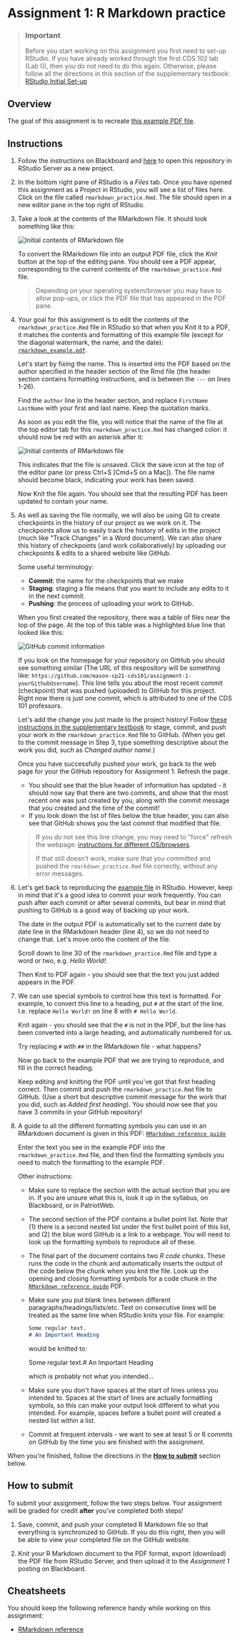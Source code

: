 # Assignment 1: R Markdown practice

> ### Important
>
> Before you start working on this assignment you first need to set-up RStudio. If you have already worked through the first CDS 102 lab (Lab 0), then you do not need to do this again. Otherwise, please follow all the directions in this section of the supplementary textbook: [RStudio Initial Set-up](https://book.cds101.com/initial-set-up.html)

## Overview

The goal of this assignment is to recreate [this example PDF file][rmarkdown-recreate-pdf].

## Instructions

1. Follow the instructions on Blackboard and [here](https://book.cds101.com/using-rstudio-server-to-clone-a-github-repo-as-a-new-project.html) to open this repository in RStudio Server as a new project.

2. In the bottom right pane of RStudio is a *Files* tab. Once you have opened this assignment as a Project in RStudio, you will see a list of files here. Click on the file called `rmarkdown_practice.Rmd`. The file should open in a new editor pane in the top right of RStudio.

3. Take a look at the contents of the RMarkdown file. It should look something like this:

    ![Initial contents of RMarkdown file](img/rmd-starter-file.png)
    
    To convert the RMarkdown file into an output PDF file, click the *Knit* button at the top of the editing pane. You should see a PDF appear, corresponding to the current contents of the `rmarkdown_practice.Rmd` file. 
  
    > Depending on your operating system/browser you may have to allow pop-ups, or click the PDF file that has appeared in the PDF pane.

4. Your goal for this assignment is to edit the contents of the `rmarkdown_practice.Rmd` file in RStudio so that when you Knit it to a PDF, it matches the contents and formatting of this example file (except for the diagonal watermark, the name, and the date): [`rmarkdown_example.pdf`][rmarkdown-recreate-pdf]. 

    Let's start by fixing the name. This is inserted into the PDF based on the author specified in the header section of the Rmd file (the header section contains formatting instructions, and is between the `---` on lines 1-26).
  
    Find the `author` line in the header section, and replace `FirstName LastName` with your first and last name. Keep the quotation marks.
  
    As soon as you edit the file, you will notice that the name of the file at the top editor tab for this `rmarkdown_practice.Rmd` has changed color: it should now be red with an asterisk after it:
  
    ![Initial contents of RMarkdown file](img/rmd-unsaved.png)
  
    This indicates that the file is unsaved. Click the save icon at the top of the editor pane (or press Ctrl+S [Cmd+S on a Mac]). The file name should become black, indicating your work has been saved.
  
    Now Knit the file again. You should see that the resulting PDF has been updated to contain your name.

5. As well as saving the file normally, we will also be using Git to create checkpoints in the history of our project as we work on it. The checkpoints allow us to easily track the history of edits in the project (much like "Track Changes" in a Word document). We can also share this history of checkpoints (and work collaboratively) by uploading our checkpoints & edits to a shared website like GitHub.

    Some useful terminology:
    
    * **Commit**: the name for the checkpoints that we make
    * **Staging**: staging a file means that you want to include any edits to it in the next commit.
    * **Pushing**: the process of uploading your work to GitHub.
    
    When you first created the repository, there was a table of files near the top of the page. At the top of this table was a highlighted blue line that looked like this:
  
    ![GitHub commit information](img/github-commit-info.png)
  
    If you look on the homepage for your repository on GitHub you should see something similar (The URL of this respository will be something like: `https://github.com/mason-sp21-cds101/assignment-1-yourGithubUsername`). This line tells you about the most recent commit (checkpoint) that was pushed (uploaded) to GitHub for this project. Right now there is just one commit, which is attributed to one of the CDS 101 professors.
    
    Let's add the change you just made to the project history! Follow [these instructions in the supplementary textbook](https://book.cds101.com/how-to-stage-commit-and-push-to-github-using-rstudio-server.html) to stage, commit, and push your work in the `rmarkdown_practice.Rmd` file to GitHub. (When you get to the commit message in Step 3, type something descriptive about the work you did, such as *Changed author name*.)
  
    Once you have successfully pushed your work, go back to the web page for your the GitHub repository for Assignment 1. Refresh the page. 
    
    * You should see that the blue header of information has updated - it should now say that there are two commits, and show that the most recent one was just created by you, along with the commit message that you created and the time of the commit!
    * If you look down the list of files below the blue header, you can also see that GitHub shows you the last commit that modified that file.
    
    > If you do not see this line change, you may need to "force" refresh the webpage: [instructions for different OS/browsers](https://www.wikihow.com/Force-Refresh-in-Your-Internet-Browser).
    >
    > If that still doesn't work, make sure that you committed and pushed the `rmarkdown_practice.Rmd` file correctly, without any error messages.

6. Let's get back to reproducing the [example file][rmarkdown-recreate-pdf] in RStudio. However, keep in mind that it's a good idea to commit your work frequently. You can push after each commit or after several commits, but bear in mind that pushing to GitHub is a good way of backing up your work.

    The date in the output PDF is automatically set to the current date by date line in the RMarkdown header (line 4), so we do not need to change that. Let's move onto the content of the file.
    
    Scroll down to line 30 of the `rmarkdown_practice.Rmd` file and type a word or two, e.g. *Hello World!*.
    
    Then Knit to PDF again - you should see that the text you just added appears in the PDF.
  
7. We can use special symbols to control how this text is formatted. For example, to convert this line to a heading, put `#` at the start of the line. I.e. replace `Hello World!` on line 8 with `# Hello World`.

    Knit again - you should see that the `#` is not in the PDF, but the line has been converted into a large heading, and automatically numbered for us.
    
    Try replacing `#` with `##` in the RMarkdown file - what happens?
    
    Now go back to the example PDF that we are trying to reproduce, and fill in the correct heading. 
    
    Keep editing and knitting the PDF until you've got that first heading correct. Then commit and push the `rmarkdown_practice.Rmd` file to GitHub. (Use a short but descriptive commit message for the work that you did, such as *Added first heading*). You should now see that you have 3 commits in your GitHub repository!

8. A guide to all the different formatting symbols you can use in an RMarkdown document is given in this PDF: [`RMarkdown reference guide`][rmarkdown-reference]

    Enter the text you see in the example PDF into the `rmarkdown_practice.Rmd` file, and then find the formatting symbols you need to match the formatting to the example PDF.
  
    Other instructions:
    
    * Make sure to replace the section with the actual section that you are in. If you are unsure what this is, look it up in the syllabus, on Blackboard, or in PatriotWeb.
    
    * The second section of the PDF contains a bullet point list. Note that (1) there is a second nested list under the first bullet point of this list, and (2) the blue word GitHub is a link to a webpage. You will need to look up the formatting symbols to reproduce all of these. 
    
    * The final part of the document contains two *R code chunks*. These runs the code in the chunk and automatically inserts the output of the code below the chunk when you knit the file. Look up the opening and closing formatting symbols for a code chunk in the [`RMarkdown reference guide`][rmarkdown-reference] PDF.
    
    * Make sure you put blank lines between different paragraphs/headings/lists/etc. Text on consecutive lines will be treated as the same line when RStudio knits your file. For example:
      
      ```md
      Some regular text.
      # An Important Heading
      ```
      
      would be knitted to:
      
      Some regular text.# An Important Heading
      
      which is probably not what you intended...
    
    * Make sure you don't have spaces at the start of lines unless you intended to. Spaces at the start of lines are actually formatting symbols, so this can make your output look different to what you intended. For example, spaces before a bullet point will created a nested list within a list.
    
    * Commit at frequent intervals - we want to see at least 5 or 6 commits on GitHub by the time you are finished with the assignment.

When you're finished, follow the directions in the **[How to submit](#how-to-submit)** section below.


## How to submit

To submit your assignment, follow the two steps below.
Your assignment will be graded for credit **after** you've completed both steps!

1.  Save, commit, and push your completed R Markdown file so that everything is synchronized to GitHub.
    If you do this right, then you will be able to view your completed file on the GitHub website.

2.  Knit your R Markdown document to the PDF format, export (download) the PDF file from RStudio Server, and then upload it to the *Assignment 1* posting on Blackboard.

## Cheatsheets

You should keep the following reference handy while working on this assignment:

*   [RMarkdown reference][rmarkdown-reference]

[rmarkdown-reference]:     https://www.rstudio.com/wp-content/uploads/2015/03/rmarkdown-reference.pdf
[rmarkdown-recreate-pdf]:  https://gmuedu-my.sharepoint.com/:b:/g/personal/dwhite34_gmu_edu/ESKWurLFXaFKnqnAo-krkXEBPP6h7gz9Fe-JIVPJCjzEhg?e=92BgLP
